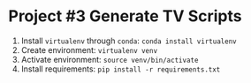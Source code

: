 Project #3 Generate TV Scripts
====

1. Install `virtualenv` through `conda`:
  `conda install virtualenv`
2. Create environment:
  `virtualenv venv`
3. Activate environment:
  `source venv/bin/activate`
4. Install requirements:
  `pip install -r requirements.txt`
